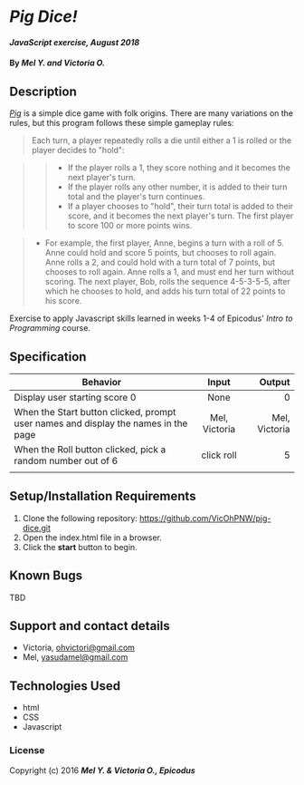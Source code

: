 # _Pig Dice!_

#### _JavaScript exercise, August 2018_

#### By _**Mel Y. and Victoria O.**_

## Description
[_Pig_](https://en.wikipedia.org/wiki/Pig_%28dice_game%29) is a simple dice game with folk origins. There are many variations on the rules, but this program follows these simple gameplay rules:

> Each turn, a player repeatedly rolls a die until either a 1 is rolled or the player decides to "hold":

>> * If the player rolls a 1, they score nothing and it becomes the next player's turn.
>> * If the player rolls any other number, it is added to their turn total and the player's turn continues.
>> * If a player chooses to "hold", their turn total is added to their score, and it becomes the next player's turn.
>> The first player to score 100 or more points wins.

> * For example, the first player, Anne, begins a turn with a roll of 5. Anne could hold and score 5 points, but chooses to roll again. Anne rolls a 2, and could hold with a turn total of 7 points, but chooses to roll again. Anne rolls a 1, and must end her turn without scoring. The next player, Bob, rolls the sequence 4-5-3-5-5, after which he chooses to hold, and adds his turn total of 22 points to his score.

Exercise to apply Javascript skills learned in weeks 1-4 of Epicodus' _Intro to Programming_ course.

## Specification
| Behavior        | Input           | Output  |
| ------------- |:-------------:| -----:|
| Display user starting score 0 |  None  |  0  |
| When the Start button clicked, prompt user names and display the names in the page      | Mel, Victoria  | Mel, Victoria |
| When the Roll button clicked, pick a random number out of 6    |  click roll     |  5  |
|  |      |    |

## Setup/Installation Requirements
1. Clone the following repository: https://github.com/VicOhPNW/pig-dice.git
2. Open the index.html file in a browser.
3. Click the **start** button to begin.

## Known Bugs
TBD

## Support and contact details
* Victoria, ohvictori@gmail.com
* Mel, yasudamel@gmail.com

## Technologies Used
* html
* CSS
* Javascript

### License

Copyright (c) 2016 **_Mel Y. & Victoria O., Epicodus_**
